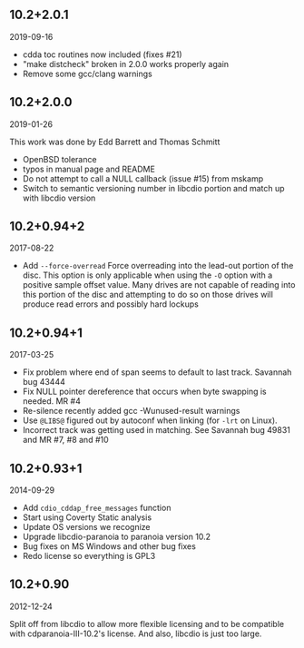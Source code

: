 10.2+2.0.1
---------
2019-09-16

- cdda toc routines now included (fixes #21)
- "make distcheck" broken in 2.0.0 works properly again
- Remove some gcc/clang warnings


10.2+2.0.0
---------
2019-01-26

  This work was done by Edd Barrett and Thomas Schmitt
- OpenBSD tolerance
- typos in manual page and README
- Do not attempt to call a NULL callback (issue #15) from mskamp
- Switch to semantic versioning number in libcdio portion and match
  up with libcdio version

10.2+0.94+2
-----------
2017-08-22

- Add `--force-overread`
  Force overreading into the lead-out portion of the disc. This option
  is only applicable when using the `-O` option with a positive sample
  offset value. Many drives are not capable of reading into this
  portion of the disc and attempting to do so on those drives will
  produce read errors and possibly hard lockups

10.2+0.94+1
-----------
2017-03-25

- Fix problem where end of span seems to default to last track. Savannah bug 43444
- Fix NULL pointer dereference that occurs when byte swapping is
  needed. MR #4
- Re-silence recently added gcc -Wunused-result warnings
- Use `@LIBS@` figured out by autoconf when linking (for `-lrt` on Linux).
- Incorrect track was getting used in matching. See
  Savannah bug 49831 and MR #7, #8 and #10

10.2+0.93+1
-----------
2014-09-29

- Add `cdio_cddap_free_messages` function
- Start using Coverty Static analysis
- Update OS versions we recognize
- Upgrade libcdio-paranoia to paranoia version 10.2
- Bug fixes on MS Windows and other bug fixes
- Redo license so everything is GPL3

10.2+0.90
---------
2012-12-24

Split off from libcdio to allow more flexible licensing and to be compatible
with cdparanoia-III-10.2's license. And also, libcdio is just too large.
